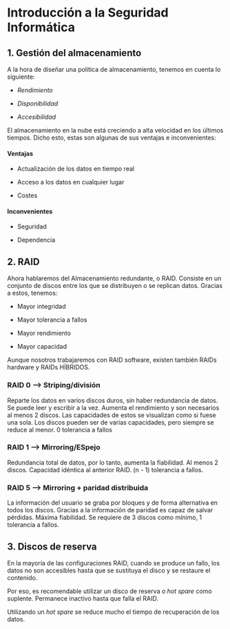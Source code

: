 # Introducción a la Seguridad Informática

## 1. Gestión del almacenamiento

A la hora de diseñar una política de almacenamiento, tenemos en cuenta lo
siguiente:

* *Rendimiento*

* *Disponibilidad*

* *Accesibilidad*

El almacenamiento en la nube está creciendo a alta velocidad en los últimos
tiempos. Dicho esto, estas son algunas de sus ventajas e inconvenientes:

#### Ventajas

* Actualización de los datos en tiempo real

* Acceso a los datos en cualquier lugar

* Costes


#### Inconvenientes

* Seguridad

* Dependencia


## 2. RAID

Ahora hablaremos del Almacenamiento redundante, o RAID. Consiste en un conjunto
de discos entre los que se distribuyen o se replican datos. Gracias a estos,
tenemos:

* Mayor integridad

* Mayor tolerancia a fallos

* Mayor rendimiento

* Mayor capacidad

Aunque nosotros trabajaremos con RAID software, existen también RAIDs hardware 
y RAIDs HÍBRIDOS.


### RAID 0 --> Striping/división


Reparte los datos en varios discos duros, sin haber redundancia de datos.
Se puede leer y escribir a la vez. Aumenta el rendimiento y son necesarios al
menos 2 discos. Las capacidades de estos se visualizan como si fuese una sola.
Los discos pueden ser de varias capacidades, pero siempre se reduce al menor.
0 tolerancia a fallos


### RAID 1 --> Mirroring/ESpejo

Redundancia total de datos, por lo tanto, aumenta la fiabilidad. Al menos 2
discos. Capacidad idéntica al anterior RAID. (n - 1) tolerancia a fallos.


### RAID 5 --> Mirroring + paridad distribuida

La información del usuario se graba por bloques y de forma alternativa en todos
los discos. Gracias a la información de paridad es capaz de salvar pérdidas. 
Máxima fiabilidad. Se requiere de 3 discos como mínimo, 1 tolerancia a fallos.


## 3. Discos de reserva

En la mayoría de las configuraciones RAID, cuando se produce un fallo, los 
datos no son accesibles hasta que se sustituya el disco y se restaure el
contenido. 

Por eso, es recomendable utilizar un disco de reserva o *hot spare* como
suplente. Permanece inactivo hasta que falla el RAID. 

Utilizando un *hot spare* se reduce mucho el tiempo de recuperación de los
datos.
